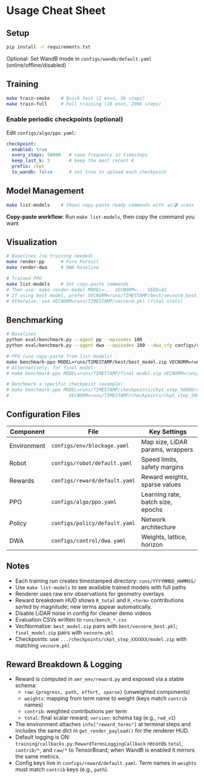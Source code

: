 # Usage Cheat Sheet

## Setup
```bash
pip install -r requirements.txt
```
Optional: Set WandB mode in `configs/wandb/default.yaml` (online/offline/disabled)

## Training
```bash
make train-smoke    # Quick test (2 envs, 5k steps)
make train-full     # Full training (16 envs, 200k steps)
```

### Enable periodic checkpoints (optional)
Edit `configs/algo/ppo.yaml`:
```yaml
checkpoint:
  enabled: true
  every_steps: 50000   # save frequency in timesteps
  keep_last_k: 3       # keep the most recent K
  prefix: ckpt
  to_wandb: false      # set true to upload each checkpoint
```

## Model Management
```bash
make list-models    # Shows copy-paste ready commands with 📊/🎬 icons
```
**Copy-paste workflow**: Run `make list-models`, then copy the command you want

## Visualization
```bash
# Baselines (no training needed)
make render-pp      # Pure Pursuit
make render-dwa     # DWA baseline

# Trained PPO
make list-models    # Get copy-paste commands
# Then use: make render-model MODEL=... VECNORM=... SEED=42
# If using best model, prefer VECNORM=runs/TIMESTAMP/best/vecnorm_best.pkl
# Otherwise, use VECNORM=runs/TIMESTAMP/vecnorm.pkl (final stats)
```

## Benchmarking
```bash
# Baselines
python eval/benchmark.py --agent pp --episodes 100
python eval/benchmark.py --agent dwa --episodes 100 --dwa_cfg configs/control/dwa.yaml

# PPO (use copy-paste from list-models)
make benchmark-ppo MODEL=runs/TIMESTAMP/best/best_model.zip VECNORM=runs/TIMESTAMP/best/vecnorm_best.pkl
# Alternatively, for final model:
# make benchmark-ppo MODEL=runs/TIMESTAMP/final_model.zip VECNORM=runs/TIMESTAMP/vecnorm.pkl

# Benchmark a specific checkpoint (example):
# make benchmark-ppo MODEL=runs/TIMESTAMP/checkpoints/ckpt_step_50000/model.zip \
#                      VECNORM=runs/TIMESTAMP/checkpoints/ckpt_step_50000/vecnorm.pkl
```

## Configuration Files

| Component | File | Key Settings |
|-----------|------|--------------|
| Environment | `configs/env/blockage.yaml` | Map size, LiDAR params, wrappers |
| Robot | `configs/robot/default.yaml` | Speed limits, safety margins |
| Rewards | `configs/reward/default.yaml` | Reward weights, sparse values |
| PPO | `configs/algo/ppo.yaml` | Learning rate, batch size, epochs |
| Policy | `configs/policy/default.yaml` | Network architecture |
| DWA | `configs/control/dwa.yaml` | Weights, lattice, horizon |

## Notes
- Each training run creates timestamped directory: `runs/YYYYMMDD_HHMMSS/`
- Use `make list-models` to see available trained models with full paths
- Renderer uses raw env observations for geometry overlays
- Reward breakdown HUD shows `R_total` and `R_<term>` contributions sorted by magnitude; new terms appear automatically.
- Disable LiDAR noise in config for cleaner demo videos
- Evaluation CSVs written to `runs/bench_*.csv`
- VecNormalize: `best_model.zip` pairs with `best/vecnorm_best.pkl`; `final_model.zip` pairs with `vecnorm.pkl`
- Checkpoints: use `.../checkpoints/ckpt_step_XXXXXX/model.zip` with matching `vecnorm.pkl`

## Reward Breakdown & Logging

- Reward is computed in `amr_env/reward.py` and exposed via a stable schema:
  - `raw`: `{progress, path, effort, sparse}` (unweighted components)
  - `weights`: mapping from term name to weight (keys match `contrib` names)
  - `contrib`: weighted contributions per term
  - `total`: final scalar reward; `version`: schema tag (e.g., `rwd_v1`)
- The environment attaches `info["reward_terms"]` at terminal steps and includes the same dict in `get_render_payload()` for the renderer HUD.
- Default logging is ON: `training/callbacks.py:RewardTermsLoggingCallback` records `total`, `contrib/*`, and `raw/*` to TensorBoard; when WandB is enabled it mirrors the same metrics.
- Config keys live in `configs/reward/default.yaml`. Term names in `weights` must match `contrib` keys (e.g., `path`).
